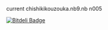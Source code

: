 current
chishikikouzouka.nb9.nb
n005


[![Bitdeli Badge](https://d2weczhvl823v0.cloudfront.net/kouamano/lecture_chishikikouzouka/trend.png)](https://bitdeli.com/free "Bitdeli Badge")

